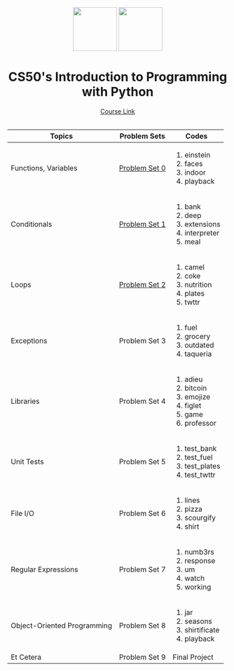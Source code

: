 <div align="center">
    <img src="https://upload.wikimedia.org/wikipedia/commons/c/cd/EdX_newer_logo.svg" height=100>
    <img src="https://miro.medium.com/v2/resize:fit:4800/format:webp/1*CVBQwEVP10IRUH3J5b3RWA.jpeg" height=100>
    <h1> CS50's Introduction to Programming with Python </h1>
</div>

<div align="center">
    <a href="https://cs50.harvard.edu/python/2022/">Course Link</a>
</div>

<br>
<div style="display: flex; justify-content: center;">
    <table>
        <thead>
            <tr>
                <th>Topics</th>
                <th>Problem Sets</th>
                <th>Codes</th>
            </tr>
        </thead>
        <tbody>
            <tr>
                <td>Functions, Variables</td>
                <td>
                <a href="https://github.com/vikramtalware/learn_python_edx_harvardx/tree/main/Problem%20Set%200">Problem Set 0</a></td>
                <td>
                    <ol>
                        <li>einstein</li>
                        <li>faces</li>
                        <li>indoor</li>
                        <li>playback</li>
                    </ol>
                </td>
            </tr>
            <tr>
                <td>Conditionals</td>
                <td><a href="https://github.com/vikramtalware/learn_python_edx_harvardx/tree/main/Problem%20Set%201">Problem Set 1</a></td>
                <td>
                    <ol>
                        <li>bank</li>
                        <li>deep</li>
                        <li>extensions</li>
                        <li>interpreter</li>
                        <li>meal</li>
                    </ol>
                </td>
            </tr>
            <tr>
                <td>Loops</td>
                <td><a href="https://github.com/vikramtalware/learn_python_edx_harvardx/tree/main/Problem%20Set%202">Problem Set 2</a></td>
                <td>
                    <ol>
                        <li>camel</li>
                        <li>coke</li>
                        <li>nutrition</li>
                        <li>plates</li>
                        <li>twttr</li>
                    </ol>
                </td>
            </tr>
            <tr>
                <td>Exceptions</td>
                <td>Problem Set 3</td>
                <td>
                    <ol>
                        <li>fuel</li>
                        <li>grocery</li>
                        <li>outdated</li>
                        <li>taqueria</li>
                    </ol>
                </td>
            </tr>
            <tr>
                <td>Libraries</td>
                <td>Problem Set 4</td>
                <td>
                    <ol>
                        <li>adieu</li>
                        <li>bitcoin</li>
                        <li>emojize</li>
                        <li>figlet</li>
                        <li>game</li>
                        <li>professor</li>
                    </ol>
                </td>
            </tr>
            <tr>
                <td>Unit Tests</td>
                <td>Problem Set 5</td>
                <td>
                    <ol>
                        <li>test_bank</li>
                        <li>test_fuel</li>
                        <li>test_plates</li>
                        <li>test_twttr</li>
                    </ol>
                </td>
            </tr>
            <tr>
                <td>File I/O</td>
                <td>Problem Set 6</td>
                <td>
                    <ol>
                        <li>lines</li>
                        <li>pizza</li>
                        <li>scourgify</li>
                        <li>shirt</li>
                    </ol>
                </td>
            </tr>
            <tr>
                <td>Regular Expressions</td>
                <td>Problem Set 7</td>
                <td>
                    <ol>
                        <li>numb3rs</li>
                        <li>response</li>
                        <li>um</li>
                        <li>watch</li>
                        <li>working</li>
                    </ol>
                </td>
            </tr>
            <tr>
                <td>Object-Oriented Programming</td>
                <td>Problem Set 8</td>
                <td>
                    <ol>
                        <li>jar</li>
                        <li>seasons</li>
                        <li>shirtificate</li>
                        <li>playback</li>
                    </ol>
                </td>
            </tr>
            <tr>
                <td>Et Cetera</td>
                <td>Problem Set 9</td>
                <td>Final Project</td>
            </tr>
        </tbody>
    </table>
</div>
